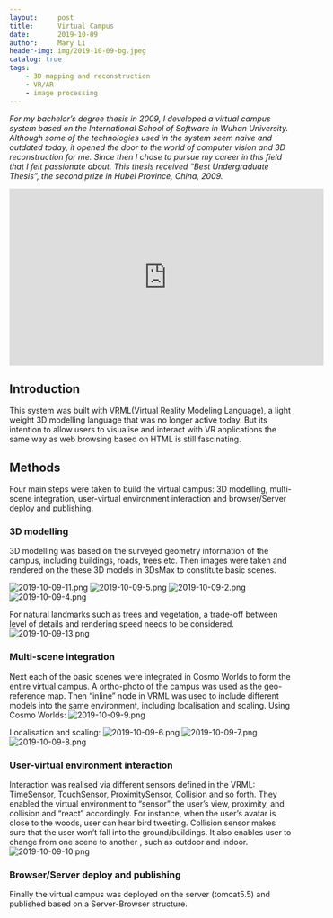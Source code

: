 ```yaml
---
layout:     post
title:      Virtual Campus
date:       2019-10-09
author:     Mary Li
header-img: img/2019-10-09-bg.jpeg
catalog: true
tags:
    - 3D mapping and reconstruction
    - VR/AR
    - image processing
---
```


_For my bachelor’s degree thesis in 2009, I developed a virtual campus system based on the International School of Software in Wuhan University. Although some of the technologies used in the system seem  naive and outdated today, it opened the door to the world of computer vision and 3D reconstruction for me. Since then I chose to pursue my career in this field  that I felt passionate about. This thesis received “Best Undergraduate Thesis”, the second prize in Hubei Province, China, 2009._ 

<iframe width="560" height="315" src="https://www.youtube.com/embed/vkeJeaIkTEQ" frameborder="0" allow="autoplay; encrypted-media" allowfullscreen></iframe>

## Introduction

This system was built with VRML(Virtual Reality Modeling Language), a light weight 3D modelling language that was no longer active today. But its intention to allow users to visualise and interact with VR applications the same way as web browsing based on HTML is still fascinating. 

## Methods
Four main steps were taken to build the virtual campus: 3D modelling, multi-scene integration, user-virtual environment interaction and browser/Server deploy and publishing.

### 3D modelling
3D modelling was based on the surveyed geometry information of  the campus, including buildings, roads, trees etc. Then images were taken and rendered on the these 3D models in 3DsMax to constitute basic scenes. 

![2019-10-09-11.png](https://i.loli.net/2019/10/10/lq5dtJrLhRXWjzP.png)
![2019-10-09-5.png](https://i.loli.net/2019/10/10/Bl3ciDT6jALqY5r.png)
![2019-10-09-2.png](https://i.loli.net/2019/10/10/umgRcsdVoGLZhHS.png)
![2019-10-09-4.png](https://i.loli.net/2019/10/10/yXWJi4IDx16nRVM.png)

For natural landmarks such as trees and vegetation, a trade-off between level of details and rendering speed needs to be considered. 
![2019-10-09-13.png](https://i.loli.net/2019/10/10/ua5XRnmwjciZzWh.png)

### Multi-scene integration

Next each of the basic scenes were integrated in Cosmo Worlds to form the entire virtual campus. A ortho-photo of the campus was used as the geo-reference map. Then “inline” node in VRML was used to include different models into the same environment, including localisation and scaling. 
Using Cosmo Worlds:
![2019-10-09-9.png](https://i.loli.net/2019/10/10/7PgyOnvpzkMdaGf.png)

Localisation and scaling:
![2019-10-09-6.png](https://i.loli.net/2019/10/10/pqbEZSj2dwraylM.png)
![2019-10-09-7.png](https://i.loli.net/2019/10/10/YLAni7PsUHQShZE.png)
![2019-10-09-8.png](https://i.loli.net/2019/10/10/rqs2DUe54ZOCQoh.png)

### User-virtual environment interaction

Interaction was realised via different sensors defined in the VRML: TimeSensor, TouchSensor, ProximitySensor, Collision and so forth. They enabled the virtual environment to “sensor” the user’s view, proximity, and collision and “react” accordingly. For instance, when the user’s avatar is close to the woods, user can hear bird tweeting. Collision sensor makes sure that the user won’t fall into the ground/buildings.  It also enables user to change from one scene to another , such as outdoor and indoor.
![2019-10-09-10.png](https://i.loli.net/2019/10/10/PVOHXTpKn9eSLqw.png)

### Browser/Server deploy and publishing

Finally the virtual campus was deployed on the server (tomcat5.5) and published based on a Server-Browser structure.
